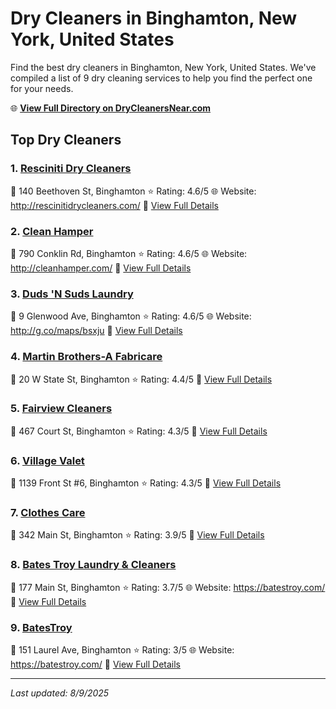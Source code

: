 # Dry Cleaners in Binghamton, New York, United States

Find the best dry cleaners in Binghamton, New York, United States. We've compiled a list of 9 dry cleaning services to help you find the perfect one for your needs.

🌐 **[View Full Directory on DryCleanersNear.com](https://drycleanersnear.com/city/US/New%20York/Binghamton)**

## Top Dry Cleaners

### 1. [Resciniti Dry Cleaners](https://drycleanersnear.com/dryCleaner/6860f2e49e55fd3072cb362e/resciniti-dry-cleaners)
📍 140 Beethoven St, Binghamton
⭐ Rating: 4.6/5
🌐 Website: http://rescinitidrycleaners.com/
🔗 [View Full Details](https://drycleanersnear.com/dryCleaner/6860f2e49e55fd3072cb362e/resciniti-dry-cleaners)

### 2. [Clean Hamper](https://drycleanersnear.com/dryCleaner/6860f2ec9e55fd3072cb385d/clean-hamper)
📍 790 Conklin Rd, Binghamton
⭐ Rating: 4.6/5
🌐 Website: http://cleanhamper.com/
🔗 [View Full Details](https://drycleanersnear.com/dryCleaner/6860f2ec9e55fd3072cb385d/clean-hamper)

### 3. [Duds 'N Suds Laundry](https://drycleanersnear.com/dryCleaner/6860f2ed9e55fd3072cb38ad/duds-n-suds-laundry)
📍 9 Glenwood Ave, Binghamton
⭐ Rating: 4.6/5
🌐 Website: http://g.co/maps/bsxju
🔗 [View Full Details](https://drycleanersnear.com/dryCleaner/6860f2ed9e55fd3072cb38ad/duds-n-suds-laundry)

### 4. [Martin Brothers-A Fabricare](https://drycleanersnear.com/dryCleaner/6860f2e89e55fd3072cb3785/martin-brothers-a-fabricare)
📍 20 W State St, Binghamton
⭐ Rating: 4.4/5
🔗 [View Full Details](https://drycleanersnear.com/dryCleaner/6860f2e89e55fd3072cb3785/martin-brothers-a-fabricare)

### 5. [Fairview Cleaners](https://drycleanersnear.com/dryCleaner/6860f2e49e55fd3072cb365a/fairview-cleaners)
📍 467 Court St, Binghamton
⭐ Rating: 4.3/5
🔗 [View Full Details](https://drycleanersnear.com/dryCleaner/6860f2e49e55fd3072cb365a/fairview-cleaners)

### 6. [Village Valet](https://drycleanersnear.com/dryCleaner/6860f2e99e55fd3072cb37a2/village-valet)
📍 1139 Front St #6, Binghamton
⭐ Rating: 4.3/5
🔗 [View Full Details](https://drycleanersnear.com/dryCleaner/6860f2e99e55fd3072cb37a2/village-valet)

### 7. [Clothes Care](https://drycleanersnear.com/dryCleaner/6860f2ea9e55fd3072cb37fc/clothes-care)
📍 342 Main St, Binghamton
⭐ Rating: 3.9/5
🔗 [View Full Details](https://drycleanersnear.com/dryCleaner/6860f2ea9e55fd3072cb37fc/clothes-care)

### 8. [Bates Troy Laundry & Cleaners](https://drycleanersnear.com/dryCleaner/6860f2e69e55fd3072cb36c8/bates-troy-laundry-cleaners)
📍 177 Main St, Binghamton
⭐ Rating: 3.7/5
🌐 Website: https://batestroy.com/
🔗 [View Full Details](https://drycleanersnear.com/dryCleaner/6860f2e69e55fd3072cb36c8/bates-troy-laundry-cleaners)

### 9. [BatesTroy](https://drycleanersnear.com/dryCleaner/6860f2ec9e55fd3072cb3890/batestroy)
📍 151 Laurel Ave, Binghamton
⭐ Rating: 3/5
🌐 Website: https://batestroy.com/
🔗 [View Full Details](https://drycleanersnear.com/dryCleaner/6860f2ec9e55fd3072cb3890/batestroy)


---

*Last updated: 8/9/2025*
